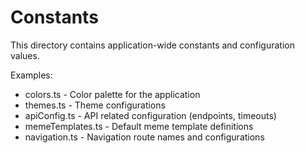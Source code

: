 # Constants

This directory contains application-wide constants and configuration values.

Examples:
- colors.ts - Color palette for the application
- themes.ts - Theme configurations
- apiConfig.ts - API related configuration (endpoints, timeouts)
- memeTemplates.ts - Default meme template definitions
- navigation.ts - Navigation route names and configurations
